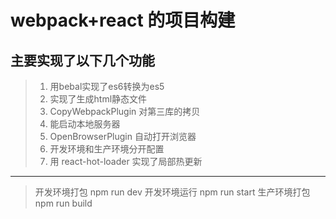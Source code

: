 # webpack+react 的项目构建
## 主要实现了以下几个功能
> 1. 用bebal实现了es6转换为es5
> 2. 实现了生成html静态文件
> 3. CopyWebpackPlugin 对第三库的拷贝
> 4. 能启动本地服务器
> 5. OpenBrowserPlugin 自动打开浏览器
> 6. 开发环境和生产环境分开配置
> 7. 用 react-hot-loader 实现了局部热更新


**************************
> 开发环境打包 npm run dev
> 开发环境运行 npm run start
> 生产环境打包 npm run build

